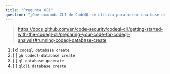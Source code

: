 ```yaml
---
title: "Pregunta 081"
question: "¿Qué comando CLI de CodeQL se utiliza para crear una base de datos de CodeQL?"
---
```


> https://docs.github.com/en/code-security/codeql-cli/getting-started-with-the-codeql-cli/preparing-your-code-for-codeql-analysis#running-codeql-database-create
1. [x] `codeql database create`
1. [ ] `gh codeql-database create`
1. [ ] `ql database generate`
1. [ ] `qlcli database create`
